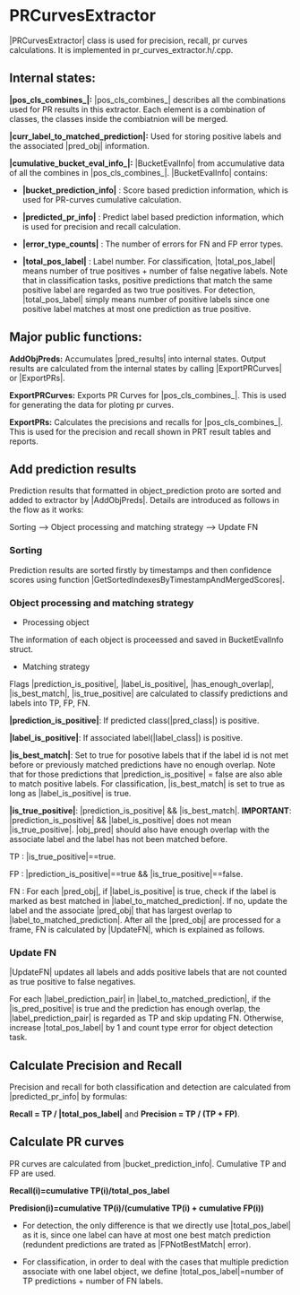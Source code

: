 # PRCurvesExtractor
|PRCurvesExtractor| class is used for precision, recall, pr curves calculations. 
It is implemented in pr_curves_extractor.h/.cpp.

## Internal states:

**|pos_cls_combines_|:** |pos_cls_combines_| describes all the combinations used for PR results in this extractor. Each element is a combination of classes, the classes inside the combiatnion will be merged.

**|curr_label_to_matched_prediction|:** Used for storing positive labels and the associated |pred_obj| information.

**|cumulative_bucket_eval_info_|:** |BucketEvalInfo| from accumulative data of all the combines in |pos_cls_combines_|. |BucketEvalInfo| contains:

* **|bucket_prediction_info|** : Score based prediction information, which is used for  PR-curves cumulative calculation.

* **|predicted_pr_info|** : Predict label based prediction information, which is used for precision and recall calculation.

* **|error_type_counts|** : The number of errors for FN and FP error types.

* **|total_pos_label|** : Label number. For classification, |total_pos_label| means number of true positives + number of false negative labels. Note that in classification tasks, positive predictions that match the same positive label are regarded as two true positives. For detection, |total_pos_label| simply means number of positive labels since one positive label matches at most one prediction as true positive.

## Major public functions:

**AddObjPreds:** Accumulates |pred_results| into internal states. Output results are calculated from the internal states by calling |ExportPRCurves| or |ExportPRs|.

**ExportPRCurves:** Exports PR Curves for |pos_cls_combines_|. This is used for generating the data for ploting pr curves.

**ExportPRs:** Calculates the precisions and recalls for |pos_cls_combines_|. This is used for the precision and recall shown in PRT result tables and reports.

## Add prediction results
Prediction results that formatted in object_prediction proto are sorted and added to extractor by |AddObjPreds|. Details are introduced as follows in the flow as it works: 

Sorting --> Object processing and matching strategy --> Update FN

### Sorting
Prediction results are sorted firstly by timestamps and then confidence scores using function |GetSortedIndexesByTimestampAndMergedScores|.

### Object processing and matching strategy
* Processing object

The information of each object is proceessed and saved in BucketEvalInfo struct.

* Matching strategy

Flags |prediction_is_positive|, |label_is_positive|, |has_enough_overlap|, |is_best_match|, |is_true_positive| are calculated to classify predictions and labels into TP, FP, FN.

**|prediction_is_positive|**: If predicted class(|pred_class|) is positive.

**|label_is_positive|**: If associated label(|label_class|) is positive.

**|is_best_match|**: Set to true for posotive labels that if the label id is not met before or previously matched predictions have no enough overlap. Note that for those predictions that |prediction_is_positive| = false are also able to match positive labels. For classification, |is_best_match| is set to true as long as |label_is_positive| is true.

**|is_true_positive|**: |prediction_is_positive| && |is_best_match|. **IMPORTANT**: |prediction_is_positive| && |label_is_positive| does not mean |is_true_positive|. |obj_pred| should also have enough overlap with the associate label and the label has not been matched before.

TP : |is_true_positive|==true.

FP : |prediction_is_positive|==true && |is_true_positive|==false.

FN : For each |pred_obj|, if |label_is_positive| is true, check if the label is marked as best matched in |label_to_matched_prediction|. If no, update the label and the associate |pred_obj| that has largest overlap to |label_to_matched_prediction|. After all the |pred_obj| are processed for a frame, FN is calculated by |UpdateFN|, which is explained as follows.

### Update FN
|UpdateFN| updates all labels and adds positive labels that are not counted as true positive to false negatives. 

For each |label_prediction_pair| in |label_to_matched_prediction|, if the |is_pred_positive| is true and the prediction has enough overlap, the |label_prediction_pair| is regarded as TP and skip updating FN. Otherwise, increase |total_pos_label| by 1 and count type error for object detection task.

## Calculate Precision and Recall
Precision and recall for both classification and detection are calculated from |predicted_pr_info| by formulas:

**Recall = TP / |total_pos_label|** and **Precision = TP / (TP + FP)**.

## Calculate PR curves
PR curves are calculated from |bucket_prediction_info|. Cumulative TP and FP are used.

**Recall(i)=cumulative TP(i)/total_pos_label**

**Predision(i)=cumulative TP(i)/(cumulative TP(i) + cumulative FP(i))**

* For detection, the only difference is that we directly use |total_pos_label| as it is, since one label can have at most one best match prediction (redundent predictions are trated as |FPNotBestMatch| error).

* For classification, in order to deal with the cases that multiple prediction associate with one label object, we define |total_pos_label|=number of TP predictions + number of FN labels. 
